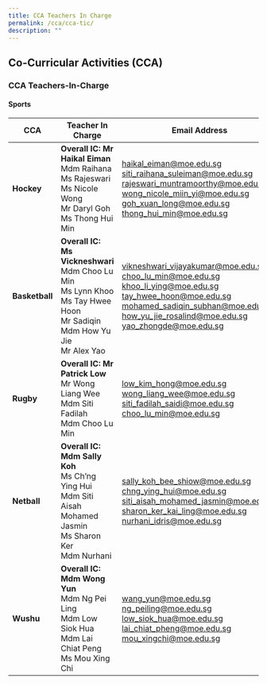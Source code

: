 ```yaml
---
title: CCA Teachers In Charge
permalink: /cca/cca-tic/
description: ""
---
```

## Co-Curricular Activities (CCA)

### CCA Teachers-In-Charge

#### Sports

| **CCA** | **Teacher In Charge** | **Email Address** |
|---|---|---|
| **Hockey** | **Overall IC: Mr Haikal Eiman**<br>Mdm Raihana<br>Ms Rajeswari<br>Ms Nicole Wong<br>Mr Daryl Goh<br>Ms Thong Hui Min | [haikal_eiman@moe.edu.sg](mailto:haikal_eiman@moe.edu.sg) <br>[siti_raihana_suleiman@moe.edu.sg](mailto:siti_raihana_suleiman@moe.edu.sg)<br>[rajeswari_muntramoorthy@moe.edu.sg](mailto:rajeswari_muntramoorthy@moe.edu.sg)<br>[wong_nicole_miin_yi@moe.edu.sg](mailto:wong_nicole_miin_yi@moe.edu.sg)<br>[goh_xuan_long@moe.edu.sg](mailto:goh_xuan_long@moe.edu.sg)<br>[thong_hui_min@moe.edu.sg](mailto:thong_hui_min@moe.edu.sg)|
| **Basketball** | **Overall IC: Ms Vickneshwari**<br>Mdm Choo Lu Min<br>Ms Lynn Khoo<br>Ms Tay Hwee Hoon<br>Mr Sadiqin<br>Mdm How Yu Jie<br>Mr Alex Yao |[vikneshwari_vijayakumar@moe.edu.sg](mailto:vikneshwari_vijayakumar@moe.edu.sg)<br>[choo_lu_min@moe.edu.sg](mailto:choo_lu_min@moe.edu.sg)<br>[khoo_li_ying@moe.edu.sg](mailto:khoo_li_ying@moe.edu.sg)<br>[tay_hwee_hoon@moe.edu.sg](mailto:tay_hwee_hoon@moe.edu.sg)<br>[mohamed_sadiqin_subhan@moe.edu.sg](mailto:mohamed_sadiqin_subhan@moe.edu.sg)<br>[how_yu_jie_rosalind@moe.edu.sg](mailto:how_yu_jie_rosalind@moe.edu.sg)<br>[yao_zhongde@moe.edu.sg](mailto:yao_zhongde@moe.edu.sg) |
| **Rugby** | **Overall IC: Mr Patrick Low**<br>Mr Wong Liang Wee<br>Mdm Siti Fadilah<br>Mdm Choo Lu Min | [low_kim_hong@moe.edu.sg](mailto:low_kim_hong@moe.edu.sg)<br>[wong_liang_wee@moe.edu.sg](mailto:wong_liang_wee@moe.edu.sg)<br>[siti_fadilah_saidi@moe.edu.sg](mailto:siti_fadilah_saidi@moe.edu.sg)<br>[choo_lu_min@moe.edu.sg](mailto:choo_lu_min@moe.edu.sg) |
| **Netball** | **Overall IC: Mdm Sally Koh**<br>Ms Ch’ng Ying Hui<br>Mdm Siti Aisah Mohamed Jasmin<br>Ms Sharon Ker<br>Mdm Nurhani | [sally_koh_bee_shiow@moe.edu.sg](mailto:sally_koh_bee_shiow@moe.edu.sg)<br>[chng_ying_hui@moe.edu.sg](mailto:chng_ying_hui@moe.edu.sg)<br>[siti_aisah_mohamed_jasmin@moe.edu.sg](mailto:siti_aisah_mohamed_jasmin@moe.edu.sg)<br>[sharon_ker_kai_ling@moe.edu.sg](mailto:sharon_ker_kai_ling@moe.edu.sg)<br>[nurhani_idris@moe.edu.sg](mailto:nurhani_idris@moe.edu.sg) |
| **Wushu** | **Overall IC: Mdm Wong Yun**<br>Mdm Ng Pei Ling<br>Mdm Low Siok Hua<br>Mdm Lai Chiat Peng<br>Ms Mou Xing Chi | [wang_yun@moe.edu.sg](mailto:wang_yun@moe.edu.sg)<br>[ng_peiling@moe.edu.sg](mailto:ng_peiling@moe.edu.sg)<br>[low_siok_hua@moe.edu.sg](mailto:low_siok_hua@moe.edu.sg)<br>[lai_chiat_pheng@moe.edu.sg](mailto:lai_chiat_pheng@moe.edu.sg)<br>[mou_xingchi@moe.edu.sg](mailto:mou_xingchi@moe.edu.sg) |







